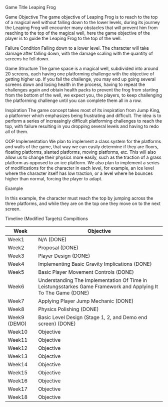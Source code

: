 Game Title
Leaping Frog

Game Objective
The game objective of Leaping Frog is to reach to the top of a magical well without falling down to the lower levels, during its journey the Leaping Frog will encounter many obstacles that will prevent him from reaching to the top of the magical well, here the game objective of the player is to guide the Leaping Frog to the top of the well.

Failure Condition
Falling down to a lower level. The character will take damage after falling down, with the damage scaling with the quantity of screens he fell down. 

Game Structure
The game space is a magical well, subdivided into around 20 screens, each having one platforming challenge with the objective of getting higher up. If you fail the challenge, you may end up going several screens down and losing health in the process, having to repeat the challenges again and obtain health packs to prevent the frog from starting from the bottom of the well, we expect you, the players, to keep challenging the platforming challenge until you can complete them all in a row.

Inspiration
The game concept takes most of its inspiration from Jump King, a platformer which emphasizes being frustrating and difficult. The idea is to perform a series of increasingly difficult platforming challenges to reach the top, with failure resulting in you dropping several levels and having to redo all of them.

OOP Implementation
We plan to implement a class system for the platforms and walls of the game, that way we can easily determine if they are floors, floating platforms, slanted platforms, moving platforms, etc. This will also allow us to change their physics more easily, such as the traction of a grass platform as opposed to an ice platform. We also plan to implement a series of modifications for the character in each level, for example, an ice level where the character itself has low traction, or a level where he bounces higher than normal, forcing the player to adapt. 

Example

In this example, the character must reach the top by jumping across the three platforms, and while they are on the top one they move on to the next screen.




Timeline (Modified Targets) Compiltions

|      Week     |   Objective   |
| ------------- | ------------- |
|      Week1    |      N/A  (DONE)    |
|      Week2    |   Proposal  (DONE)  |
|      Week3    |   Player Design  (DONE) |
|      Week4    |   Implementing Basic Gravity Implications  (DONE) |
|      Week5    |   Basic Player Movement Controls (DONE)|
|      Week6    |   Understanding The Implementation Of Time in Leistungsstarkes Game Framework and Applying It To The Game  (DONE) |
|      Week7    |   Applying Player Jump Mechanic  (DONE) |
|      Week8    |   Physics Polishing  (DONE) |
|  Week9 (DEMO) |   Basic Level Design (Stage 1, 2, and Demo end screen)  (DONE) |
|      Week10   |   Objective   |
|      Week11   |   Objective   |
|      Week12   |   Objective   |
|      Week13   |   Objective   |
|      Week14   |   Objective   |
|      Week15   |   Objective   |
|      Week16   |   Objective   |
|      Week17   |   Objective   |
|      Week18   |   Objective   |






